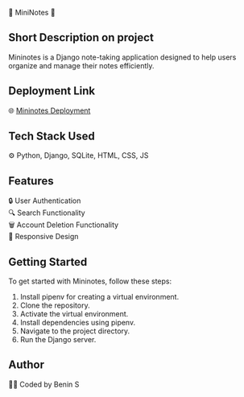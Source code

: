 📝 MiniNotes 📝

## Short Description on project
Mininotes is a Django note-taking application designed to help users organize and manage their notes efficiently.

## Deployment Link
🌐 [Mininotes Deployment](https://mininotesapp.pythonanywhere.com/)

## Tech Stack Used
⚙️ Python, Django, SQLite, HTML, CSS, JS

## Features
🔒 User Authentication  
🔍 Search Functionality  
🗑️ Account Deletion Functionality  
📱 Responsive Design  

## Getting Started
To get started with Mininotes, follow these steps:
1. Install pipenv for creating a virtual environment.
2. Clone the repository.
3. Activate the virtual environment.
4. Install dependencies using pipenv.
5. Navigate to the project directory.
6. Run the Django server.

## Author
👨‍💻 Coded by Benin S
